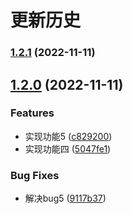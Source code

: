 # 更新历史 


### [1.2.1](https://github.com/liangce20171013/commitlogtest/compare/v1.2.0...v1.2.1) (2022-11-11)

## [1.2.0](https://github.com/liangce20171013/commitlogtest/compare/v1.1.1...v1.2.0) (2022-11-11)


### Features

* 实现功能5 ([c829200](https://github.com/liangce20171013/commitlogtest/commit/c8292008cd5a4f1396c89d5b1d453fdbb0d0ce7c))
* 实现功能四 ([5047fe1](https://github.com/liangce20171013/commitlogtest/commit/5047fe1a84790cb31bebd14fc445cd928bdab03d))


### Bug Fixes

* 解决bug5 ([9117b37](https://github.com/liangce20171013/commitlogtest/commit/9117b373221da078054c4e1f502522f7f12a08e9))
